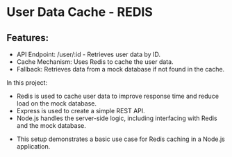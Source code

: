 # User Data Cache - REDIS 

## Features:
* API Endpoint: /user/:id - Retrieves user data by ID.
* Cache Mechanism: Uses Redis to cache the user data.
* Fallback: Retrieves data from a mock database if not found in the cache.


In this project:
- Redis is used to cache user data to improve response time and reduce load on the mock database.
- Express is used to create a simple REST API.
- Node.js handles the server-side logic, including interfacing with Redis and the mock database.

* This setup demonstrates a basic use case for Redis caching in a Node.js application.
